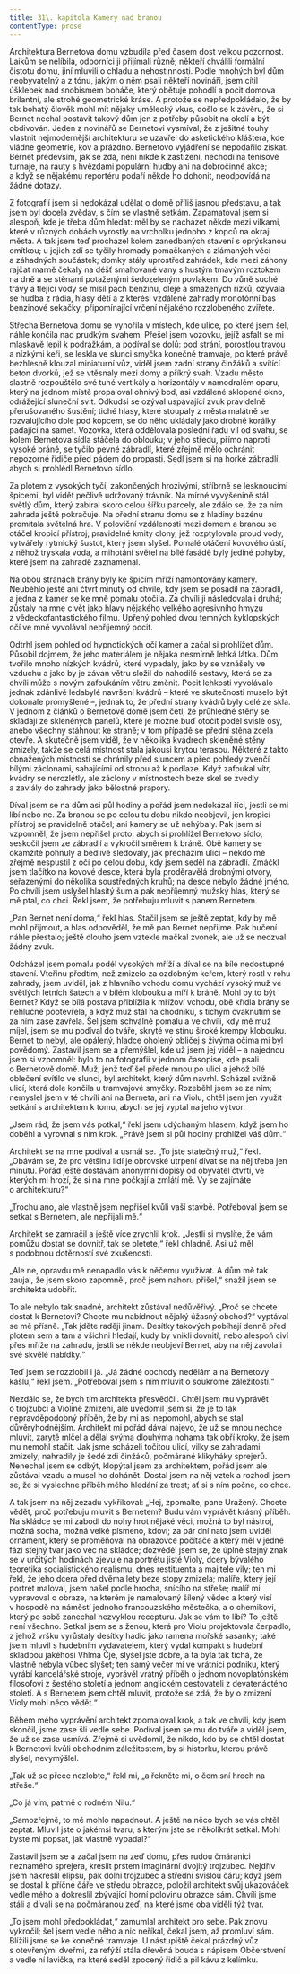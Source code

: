 ```yaml
---
title: 31\. kapitola Kamery nad branou
contentType: prose
---
```


Architektura Bernetova domu vzbudila před časem dost velkou pozornost. Laikům se nelíbila, odborníci ji přijímali různě; někteří chválili formální čistotu domu, jiní mluvili o chladu a nehostinnosti. Podle mnohých byl dům neobyvatelný a z tónu, jakým o něm psali někteří novináři, jsem cítil úšklebek nad snobismem boháče, který obětuje pohodlí a pocit domova brilantní, ale strohé geometrické kráse. A protože se nepředpokládalo, že by tak bohatý člověk mohl mít nějaký umělecký vkus, došlo se k závěru, že si Bernet nechal postavit takový dům jen z potřeby působit na okolí a být obdivován. Jeden z novinářů se Bernetovi vysmíval, že z ješitné touhy vlastnit nejmodernější architekturu se uzavřel do asketického kláštera, kde vládne geometrie, kov a prázdno. Bernetovo vyjádření se nepodařilo získat. Bernet především, jak se zdá, není nikde k zastižení, nechodí na tenisové turnaje, na rauty s hvězdami populární hudby ani na dobročinné akce; a když se nějakému reportéru podaří někde ho dohonit, neodpovídá na žádné dotazy.

Z fotografií jsem si nedokázal udělat o domě příliš jasnou představu, a tak jsem byl docela zvědav, s čím se vlastně setkám. Zapamatoval jsem si alespoň, kde je třeba dům hledat: měl by se nacházet někde mezi vilkami, které v různých dobách vyrostly na vrcholku jednoho z kopců na okraji města. A tak jsem teď procházel kolem zanedbaných stavení s oprýskanou omítkou; u jejich zdí se tyčily hromady pomačkaných a zlámaných věcí a záhadných součástek; domky stály uprostřed zahrádek, kde mezi záhony rajčat marně čekaly na déšť smaltované vany s hustým tmavým roztokem na dně a se stěnami potaženými šedozeleným povlakem. Do vůně suché trávy a tlející vody se mísil pach benzinu, oleje a smažených řízků, ozývala se hudba z rádia, hlasy dětí a z kterési vzdálené zahrady monotónní bas benzinové sekačky, připomínající vrčení nějakého rozzlobeného zvířete.

Střecha Bernetova domu se vynořila v místech, kde ulice, po které jsem šel, náhle končila nad prudkým svahem. Přešel jsem vozovku, jejíž asfalt se mi mlaskavě lepil k podrážkám, a podíval se dolů: pod strání, porostlou travou a nízkými keři, se leskla ve slunci smyčka konečné tramvaje, po které právě bezhlesně klouzal miniaturní vůz, viděl jsem zadní strany činžáků a svítící beton dvorků, jež se vtěsnaly mezi domy a příkrý svah. Vzadu město slastně rozpouštělo své tuhé vertikály a horizontály v namodralém oparu, který na jednom místě propaloval ohnivý bod, asi vzdálené sklopené okno, odrážející sluneční svit. Odkudsi se ozýval uspávající zvuk pravidelně přerušovaného šustění; tiché hlasy, které stoupaly z města malátně se rozvalujícího dole pod kopcem, se do něho ukládaly jako drobné korálky padající na samet. Vozovka, která oddělovala poslední řadu vil od svahu, se kolem Bernetova sídla stáčela do oblouku; v jeho středu, přímo naproti vysoké bráně, se tyčilo pevné zábradlí, které zřejmě mělo ochránit nepozorné řidiče před pádem do propasti. Sedl jsem si na horké zábradlí, abych si prohlédl Bernetovo sídlo.

Za plotem z vysokých tyčí, zakončených hrozivými, stříbrně se lesknoucími špicemi, byl vidět pečlivě udržovaný trávník. Na mírné vyvýšenině stál světlý dům, který zabíral skoro celou šířku parcely, ale zdálo se, že za ním zahrada ještě pokračuje. Na přední stranu domu se z hladiny bazénu promítala světelná hra. V poloviční vzdálenosti mezi domem a branou se otáčel kropicí přístroj; pravidelné kmity clony, jež rozptylovala proud vody, vytvářely rytmický šustot, který jsem slyšel. Pomalé otáčení kovového ústí, z něhož tryskala voda, a mihotání světel na bílé fasádě byly jediné pohyby, které jsem na zahradě zaznamenal.

Na obou stranách brány byly ke špicím mříží namontovány kamery. Neuběhlo ještě ani čtvrt minuty od chvíle, kdy jsem se posadil na zábradlí, a jedna z kamer se ke mně pomalu otočila. Za chvíli ji následovala i druhá; zůstaly na mne civět jako hlavy nějakého velkého agresivního hmyzu z vědeckofantastického filmu. Upřený pohled dvou temných kyklopských očí ve mně vyvolával nepříjemný pocit.

Odtrhl jsem pohled od hypnotických očí kamer a začal si prohlížet dům. Působil dojmem, že jeho materiálem je nějaká nesmírně lehká látka. Dům tvořilo mnoho nízkých kvádrů, které vypadaly, jako by se vznášely ve vzduchu a jako by je závan větru složil do nahodilé sestavy, která se za chvíli může s novým zafoukáním větru změnit. Pocit lehkosti vyvolávalo jednak zdánlivě ledabylé navršení kvádrů – které ve skutečnosti muselo být dokonale promyšlené –, jednak to, že přední strany kvádrů byly celé ze skla. V jednom z článků o Bernetově domě jsem četl, že průhledné stěny se skládají ze skleněných panelů, které je možné buď otočit podél svislé osy, anebo všechny stáhnout ke straně; v tom případě se přední stěna zcela otevře. A skutečně jsem viděl, že v několika kvádrech skleněné stěny zmizely, takže se celá místnost stala jakousi krytou terasou. Některé z takto obnažených místností se chránily před sluncem a před pohledy zvenčí bílými záclonami, sahajícími od stropu až k podlaze. Když zafoukal vítr, kvádry se nerozlétly, ale záclony v místnostech beze skel se zvedly a zavlály do zahrady jako bělostné prapory.

Díval jsem se na dům asi půl hodiny a pořád jsem nedokázal říci, jestli se mi líbí nebo ne. Za branou se po celou tu dobu nikdo neobjevil, jen kropicí přístroj se pravidelně otáčel; ani kamery se už nehýbaly. Pak jsem si vzpomněl, že jsem nepřišel proto, abych si prohlížel Bernetovo sídlo, seskočil jsem ze zábradlí a vykročil směrem k bráně. Obě kamery se okamžitě pohnuly a bedlivě sledovaly, jak přecházím ulici – někdo mě zřejmě nespustil z očí po celou dobu, kdy jsem seděl na zábradlí. Zmáčkl jsem tlačítko na kovové desce, která byla proděravělá drobnými otvory, seřazenými do několika soustředných kruhů; na desce nebylo žádné jméno. Po chvíli jsem uslyšel hlasitý šum a pak nepříjemný mužský hlas, který se mě ptal, co chci. Řekl jsem, že potřebuju mluvit s panem Bernetem.

„Pan Bernet není doma,“ řekl hlas. Stačil jsem se ještě zeptat, kdy by mě mohl přijmout, a hlas odpověděl, že mě pan Bernet nepřijme. Pak hučení náhle přestalo; ještě dlouho jsem vztekle mačkal zvonek, ale už se neozval žádný zvuk.

Odcházel jsem pomalu podél vysokých mříží a díval se na bílé nedostupné stavení. Vteřinu předtím, než zmizelo za ozdobným keřem, který rostl v rohu zahrady, jsem uviděl, jak z hlavního vchodu domu vychází vysoký muž ve světlých letních šatech a v bílém klobouku a míří k bráně. Mohl by to být Bernet? Když se bílá postava přiblížila k mřížoví vchodu, obě křídla brány se nehlučně pootevřela, a když muž stál na chodníku, s tichým cvaknutím se za ním zase zavřela. Šel jsem schválně pomalu a ve chvíli, kdy mě muž míjel, jsem se mu podíval do tváře, skryté ve stínu široké krempy klobouku. Bernet to nebyl, ale opálený, hladce oholený obličej s živýma očima mi byl povědomý. Zastavil jsem se a přemýšlel, kde už jsem jej viděl – a najednou jsem si vzpomněl: bylo to na fotografii v jednom časopise, kde psali o Bernetově domě. Muž, jenž teď šel přede mnou po ulici a jehož bílé oblečení svítilo ve slunci, byl architekt, který dům navrhl. Scházel svižně ulicí, která dole končila u tramvajové smyčky. Rozeběhl jsem se za ním; nemyslel jsem v té chvíli ani na Berneta, ani na Violu, chtěl jsem jen využít setkání s architektem k tomu, abych se jej vyptal na jeho výtvor.

„Jsem rád, že jsem vás potkal,“ řekl jsem udýchaným hlasem, když jsem ho doběhl a vyrovnal s ním krok. „Právě jsem si půl hodiny prohlížel váš dům.“

Architekt se na mne podíval a usmál se. „To jste statečný muž,“ řekl. „Obávám se, že pro většinu lidí je obrovské utrpení dívat se na něj třeba jen minutu. Pořád ještě dostávám anonymní dopisy od obyvatel čtvrti, ve kterých mi hrozí, že si na mne počkají a zmlátí mě. Vy se zajímáte o architekturu?“

„Trochu ano, ale vlastně jsem nepřišel kvůli vaší stavbě. Potře­boval jsem se setkat s Bernetem, ale nepřijali mě.“

Architekt se zamračil a ještě více zrychlil krok. „Jestli si myslíte, že vám pomůžu dostat se dovnitř, tak se pletete,“ řekl chladně. Asi už měl s podobnou dotěrností své zkušenosti.

„Ale ne, opravdu mě nenapadlo vás k něčemu využívat. A dům mě tak zaujal, že jsem skoro zapomněl, proč jsem nahoru přišel,“ snažil jsem se architekta udobřit.

To ale nebylo tak snadné, architekt zůstával nedůvěřivý. „Proč se chcete dostat k Bernetovi? Chcete mu nabídnout nějaký úžasný obchod?“ vyptával se mě přísně. „Tak jděte raději jinam. Desítky takových pobíhají denně před plotem sem a tam a všichni hledají, kudy by vnikli dovnitř, nebo alespoň civí přes mříže na zahradu, jestli se někde neobjeví Bernet, aby na něj zavolali své skvělé nabídky.“

Teď jsem se rozzlobil i já. „Já žádné obchody nedělám a na Bernetovy kašlu,“ řekl jsem. „Potřeboval jsem s ním mluvit o soukromé záležitosti.“

Nezdálo se, že bych tím architekta přesvědčil. Chtěl jsem mu vyprávět o trojzubci a Violině zmizení, ale uvědomil jsem si, že je to tak nepravděpodobný příběh, že by mi asi nepomohl, abych se stal důvěryhodnějším. Architekt mi pořád dával najevo, že už se mnou nechce mluvit, zarytě mlčel a dělal svýma dlouhýma nohama tak obří kroky, že jsem mu nemohl stačit. Jak jsme scházeli točitou ulicí, vilky se zahradami zmizely; nahradily je šedé zdi činžáků, počmárané klikyháky sprejerů. Nenechal jsem se odbýt, klopýtal jsem za architektem, pořád jsem ale zůstával vzadu a musel ho dohánět. Dostal jsem na něj vztek a rozhodl jsem se, že si vyslechne příběh mého hledání za trest; ať si s ním počne, co chce.

A tak jsem na něj zezadu vykřikoval: „Hej, zpomalte, pane Uražený. Chcete vědět, proč potřebuju mluvit s Bernetem? Budu vám vyprávět krásný příběh. Na skládce se mi zabodl do nohy hrot nějaké věci, možná to byl nástroj, možná socha, možná velké písmeno, kdoví; za pár dní nato jsem uviděl ornament, který se proměňoval na obrazovce počítače a který měl v jedné fázi stejný tvar jako věc na skládce; dozvěděl jsem se, že úplně stejný znak se v určitých hodinách zjevuje na portrétu jisté Violy, dcery bývalého teoretika socialistického realismu, dnes restituenta a majitele vily; ten mi řekl, že jeho dcera před dvěma lety beze stopy zmizela; malíře, který její portrét maloval, jsem našel podle hrocha, snícího na střeše; malíř mi vypravoval o obraze, na kterém je namalovaný šílený vědec a který visí v hospodě na náměstí jednoho francouzského městečka, a o chemikovi, který po sobě zanechal nezvyklou recepturu. Jak se vám to líbí? To ještě není všechno. Setkal jsem se s ženou, která pro Violu projektovala čerpadlo, z jehož vršku vyrůstaly desítky hadic jako ramena mořské sasanky; také jsem mluvil s hudebním vydavatelem, který vydal kompakt s hudební skladbou jakéhosi Vhlma Čje, slyšel jste dobře, a ta byla tak tichá, že vlastně nebyla vůbec slyšet; ten samý večer mi ve vrátnici podniku, který vyrábí kancelářské stroje, vyprávěl vrátný příběh o jednom novoplatónském filosofovi z šestého století a jednom anglickém cestovateli z devatenáctého století. A s Bernetem jsem chtěl mluvit, protože se zdá, že by o zmizení Violy mohl něco vědět.“

Během mého vyprávění architekt zpomaloval krok, a tak ve chvíli, kdy jsem skončil, jsme zase šli vedle sebe. Podíval jsem se mu do tváře a viděl jsem, že už se zase usmívá. Zřejmě si uvědomil, že nikdo, kdo by se chtěl dostat k Bernetovi kvůli obchodním záležitostem, by si historku, kterou právě slyšel, nevymýšlel.

„Tak už se přece nezlobte,“ řekl mi, „a řekněte mi, o čem sní hroch na střeše.“

„Co já vím, patrně o rodném Nilu.“

„Samozřejmě, to mě mohlo napadnout. A ještě na něco bych se vás chtěl zeptat. Mluvil jste o jakémsi tvaru, s kterým jste se několikrát setkal. Mohl byste mi popsat, jak vlastně vypadal?“

Zastavil jsem se a začal jsem na zeď domu, přes rudou čmáranici neznámého sprejera, kreslit prstem imaginární dvojitý trojzubec. Nejdřív jsem nakreslil elipsu, pak dolní trojzubec a střední svislou čáru; když jsem se dostal k příčné čáře ve středu obrazce, položil architekt svůj ukazováček vedle mého a dokreslil zbývající horní polovinu obrazce sám. Chvíli jsme stáli a dívali se na počmáranou zeď, na které jsme oba viděli týž tvar.

„To jsem mohl předpokládat,“ zamumlal architekt pro sebe. Pak znovu vykročil; šel jsem vedle něho a nic neříkal, čekal jsem, až promluví sám. Blížili jsme se ke konečné tramvaje. U nástupiště čekal prázdný vůz s otevřenými dveřmi, za refýží stála dřevěná bouda s nápisem Občerstvení a vedle ní lavička, na které seděl zpocený řidič a pil kávu z kelímku.
